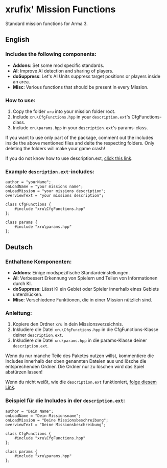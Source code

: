 # xrufix' Mission Functions
Standard mission functions for Arma 3.

## English

### Includes the following components:
* **Addons**: Set some mod specific standards.
* **AI**: Improve AI detection and sharing of players.
* **doSuppress**: Let's AI Units suppress target positions or players inside an area.
* **Misc**: Various functions that should be present in every Mission.

### How to use:
1. Copy the folder `xru` into your mission folder root.
2. Include `xru\CfgFunctions.hpp` in your `description.ext`'s CfgFunctions-class.
2. Include `xru\params.hpp` in your `description.ext`'s params-class.

If you want to use only part of the package, comment out the includes inside the above mentioned files and delte the respecting folders. Only deleting the folders will make your game crash!

If you do not know how to use description.ext, [click this link](https://community.bistudio.com/wiki/Description.ext).

### Example `description.ext`-includes:
```
author = "yourName";
onLoadName = "your missions name";
onLoadMission = "your missions description";
overviewText = "your missions description";

class CfgFunctions {
    #include "xru\CfgFunctions.hpp"
};

class params {
    #include "xru\params.hpp"
};
```

## Deutsch

### Enthaltene Komponenten:
* **Addons**: Einige modspezifische Standardeinstellungen.
* **AI**: Verbessert Erkennung von Spielern und Teilen von Informationen durch KI.
* **doSuppress**: Lässt KI ein Gebiet oder Spieler innerhalb eines Gebiets unterdrücken.
* **Misc**: Verschiedene Funktionen, die in einer Mission nützlich sind.

### Anleitung:
1. Kopiere den Ordner `xru` in dein Missionsverzeichnis.
2. Inkludiere die Datei `xru\CfgFunctions.hpp` in die CfgFunctions-Klasse deiner `description.ext`.
2. Inkludiere die Datei `xru\params.hpp` in die params-Klasse deiner `description.ext`.

Wenn du nur manche Teile des Paketes nutzen willst, kommentiere die Includes innerhalb der oben genannten Dateien aus und lösche die entsprechenden Ordner. Die Ordner nur zu löschen wird das Spiel abstürzen lassen!

Wenn du nicht weißt, wie die `description.ext` funktioniert, [folge diesem Link](https://community.bistudio.com/wiki/Description.ext).

### Beispiel für die Includes in der `description.ext`:
```
author = "Dein Name";
onLoadName = "Dein Missionsname";
onLoadMission = "Deine Missionsbeschreibung";
overviewText = "Deine Missionsbeschreibung";

class CfgFunctions {
    #include "xru\CfgFunctions.hpp"
};

class params {
    #include "xru\params.hpp"
};
```
